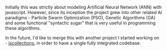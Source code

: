Initially this was strictly about modeling Artificial Neural Network (ANN) with javascript.
However, since its inception the project grew into other related AI paradigms - Particle Swarm Optimization (PSO), Genetic Algorithms (GA) and some functional "syntactic sugar" that is very useful in programming these algorithms.

In the future, I'd like to merge this with another project I started working on - <a href='https://code.google.com/p/jscollections/'>jscollections</a>, in order to have a single fully integrated codebase.
